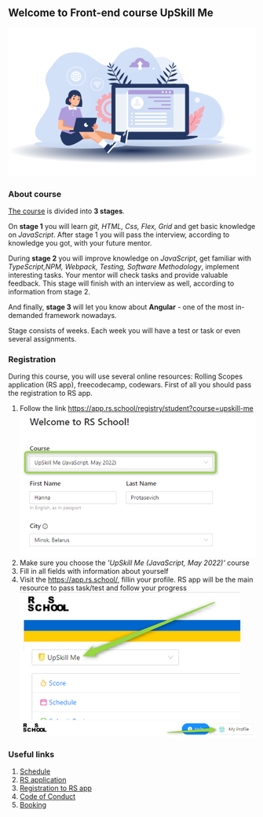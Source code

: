 ## Welcome to Front-end course UpSkill Me

![Welcome](img.png)

### About course
[The course](../README.md) is divided into **3 stages**.

On **stage 1** you will learn *git, HTML, Css, Flex, Grid* and get basic knowledge on *JavaScript*. After stage 1 you will pass the interview, according to knowledge you got,  with your future mentor.

During **stage 2** you will improve knowledge on *JavaScript*, get familiar with *TypeScript,NPM, Webpack, Testing, Software Methodology*,  implement interesting tasks. Your mentor will check tasks and provide valuable feedback. This stage  will finish with an interview as well, according to information from stage 2.

And finally, **stage 3** will let you know about **Angular** - one of the most in-demanded framework nowadays.

Stage consists of weeks. Each week you will have a test or task or even several assignments.

### Registration
During this course, you will use several online resources: Rolling Scopes application (RS app), freecodecamp, codewars. First of all you should pass the registration to RS app.
1. Follow the link https://app.rs.school/registry/student?course=upskill-me
![Registration](../images/img.png)
2. Make sure you choose the *'UpSkill Me (JavaScript, May 2022)'* course
3. Fill in all fields with information about yourself
4. Visit the https://app.rs.school/, fillin your profile. RS app will be the main resource to pass task/test and follow your progress
![RSApp](../images/img_1.png)
![Profile](../images/img_2.png)




### Useful links
1. [Schedule](../../UpSkillMe/README.md)
2. [RS application](https://app.rs.school/)
3. [Registration to RS app](https://app.rs.school/registry/student?course=upskill-me)
4. [Code of Conduct](https://docs.app.rs.school/#/code-of-conduct)
5. [Booking](https://booking.lab.epam.com/)
